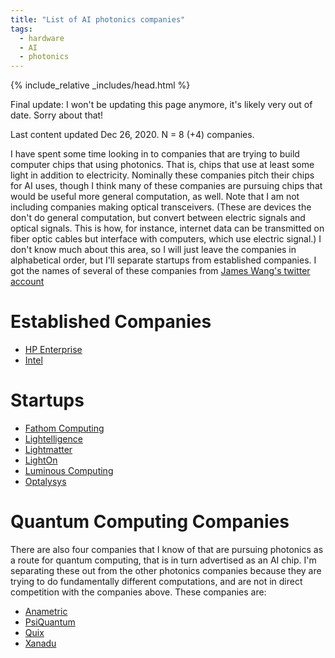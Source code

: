 ```yaml
---
title: "List of AI photonics companies"
tags:
  - hardware
  - AI
  - photonics
---
```

{% include_relative _includes/head.html %}

Final update: I won't be updating this page anymore, it's likely very out of date. Sorry about that! 

Last content updated Dec 26, 2020. N = 8 (+4) companies.

I have spent some time looking in to companies that are trying to build computer chips that using photonics. That is, chips that use at least some light in addition to electricity. Nominally these companies pitch their chips for AI uses, though I think many of these companies are pursuing chips that would be useful more general computation, as well. Note that I am not including companies making optical transceivers. (These are devices the don't do general computation, but convert between electric signals and optical signals. This is how, for instance, internet data can be transmitted on fiber optic cables but interface with computers, which use electric signal.) I don't know much about this area, so I will just leave the companies in alphabetical order, but I'll separate startups from established companies. I got the names of several of these companies from [James Wang's twitter account](https://twitter.com/jwangARK/status/1268230473421127683)

# Established Companies
- [HP Enterprise](https://www.labs.hpe.com/next-next/light)
- [Intel](https://www.intel.com/content/www/us/en/architecture-and-technology/silicon-photonics/silicon-photonics-overview.html)

# Startups

- [Fathom Computing](https://www.fathomcomputing.com/)
- [Lightelligence](https://www.lightelligence.ai/)
- [Lightmatter](https://lightmatter.co/)
- [LightOn](https://lighton.ai/)
- [Luminous Computing](https://luminous.co/)
- [Optalysys](https://optalysys.com/)

# Quantum Computing Companies
There are also four companies that I know of that are pursuing photonics as a route for quantum computing, that is in turn advertised as an AI chip. I'm separating these out from the other photonics companies because they are trying to do fundamentally different computations, and are not in direct competition with the companies above. These companies are:
- [Anametric](https://anametric.com/)
- [PsiQuantum](https://psiquantum.com/)
- [Quix](https://www.quix.nl/)
- [Xanadu](https://www.xanadu.ai/)

